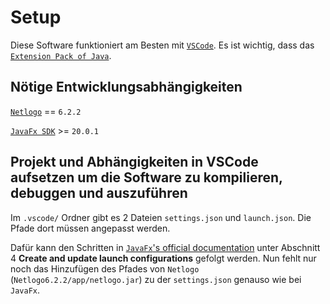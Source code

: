 # Setup
Diese Software funktioniert am Besten mit [`VSCode`](https://code.visualstudio.com/Download).
Es ist wichtig, dass das [`Extension Pack of Java`](https://marketplace.visualstudio.com/items?itemName=vscjava.vscode-java-pack).

## Nötige Entwicklungsabhängigkeiten
[`Netlogo`](https://ccl.northwestern.edu/netlogo/download.shtml) == `6.2.2`

[`JavaFx SDK`](https://openjfx.io/) >= `20.0.1` 

## Projekt und Abhängigkeiten in VSCode aufsetzen um die Software zu kompilieren, debuggen und auszuführen 
Im `.vscode/` Ordner gibt es 2 Dateien `settings.json` und `launch.json`.
Die Pfade dort müssen angepasst werden.

Dafür kann den Schritten in [`JavaFx`'s official documentation](https://openjfx.io/openjfx-docs/#IDE-VSCode) unter Abschnitt 4 **Create and update launch configurations** gefolgt werden.
Nun fehlt nur noch das Hinzufügen des Pfades von `Netlogo` (`Netlogo6.2.2/app/netlogo.jar`) zu der `settings.json` genauso wie bei `JavaFx`.

